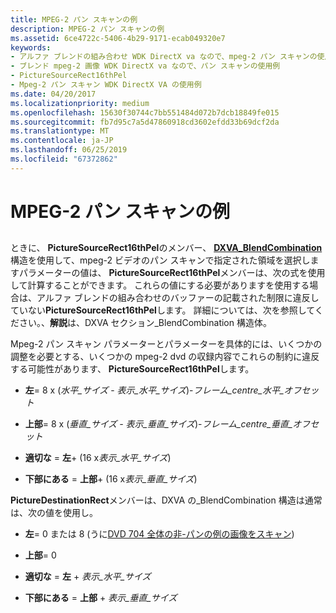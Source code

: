```yaml
---
title: MPEG-2 パン スキャンの例
description: MPEG-2 パン スキャンの例
ms.assetid: 6ce4722c-5406-4b29-9171-ecab049320e7
keywords:
- アルファ ブレンドの組み合わせ WDK DirectX va なので、mpeg-2 パン スキャンの使用例
- ブレンド mpeg-2 画像 WDK DirectX va なので、パン スキャンの使用例
- PictureSourceRect16thPel
- Mpeg-2 パン スキャン WDK DirectX VA の使用例
ms.date: 04/20/2017
ms.localizationpriority: medium
ms.openlocfilehash: 15630f30744c7bb551484d072b7dcb18849fe015
ms.sourcegitcommit: fb7d95c7a5d47860918cd3602efdd33b69dcf2da
ms.translationtype: MT
ms.contentlocale: ja-JP
ms.lasthandoff: 06/25/2019
ms.locfileid: "67372862"
---
```

# <a name="mpeg-2-pan-scan-example"></a>MPEG-2 パン スキャンの例


## <span id="ddk_mpeg_2_pan_scan_example_gg"></span><span id="DDK_MPEG_2_PAN_SCAN_EXAMPLE_GG"></span>


ときに、 **PictureSourceRect16thPel**のメンバー、 [ **DXVA\_BlendCombination** ](https://docs.microsoft.com/windows-hardware/drivers/ddi/content/dxva/ns-dxva-_dxva_blendcombination)構造を使用して、mpeg-2 ビデオのパン スキャンで指定された領域を選択しますパラメーターの値は、 **PictureSourceRect16thPel**メンバーは、次の式を使用して計算することができます。 これらの値にする必要がありますを使用する場合は、アルファ ブレンドの組み合わせのバッファーの記載された制限に違反していない**PictureSourceRect16thPel**します。 詳細については、次を参照してください。、**解説**は、DXVA セクション\_BlendCombination 構造体。

Mpeg-2 パン スキャン パラメーターとパラメーターを具体的には、いくつかの調整を必要とする、いくつかの mpeg-2 dvd の収録内容でこれらの制約に違反する可能性があります、 **PictureSourceRect16thPel**します。

-   **左**= 8 x (*水平\_サイズ* - *表示\_水平\_サイズ*)-*フレーム\_centre\_水平\_オフセット*

-   **上部**= 8 x (*垂直\_サイズ - 表示\_垂直\_サイズ*)-*フレーム\_centre\_垂直\_オフセット*

-   **適切な** = **左**+ (16 x*表示\_水平\_サイズ*)

-   **下部にある** = **上部**+ (16 x*表示\_垂直\_サイズ*)

**PictureDestinationRect**メンバーは、DXVA の\_BlendCombination 構造は通常は、次の値を使用し。

-   **左**= 0 または 8 (うに[DVD 704 全体の非-パンの例の画像をスキャン](dvd-704-wide-non-pan-scan-example.md))

-   **上部**= 0

-   **適切な** = **左** + *表示\_水平\_サイズ*

-   **下部にある** = **上部** + *表示\_垂直\_サイズ*

 

 





